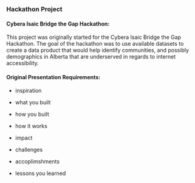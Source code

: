 ### Hackathon Project

#### Cybera Isaic Bridge the Gap Hackathon:
This project was originally started for the Cybera Isaic Bridge the Gap Hackathon. The goal of the hackathon was to use available datasets to create a data product that would help identify communities, and possibly demographics in Alberta that are underserved in regards to internet accessibility.


#### Original Presentation Requirements:
- inspiration
- what you built
- how you built
- how it works
- impact


- challenges
- accoplimshments
- lessons you learned

